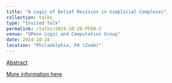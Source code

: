 ```yaml
---
title: "A Logic of Belief Revision in Simplicial Complexes"
collection: talks
type: "Invited Talk"
permalink: /talks/2024-10-28-PFEW-2
venue: "UPenn Logic and Computation Group"
date: 2024-10-28
location: "Philadelphia, PA (Zoom)"
---
```


[Abstract](https://iiia.csic.es/tacl2024/abstracts/conference/contributed/TACL_2024_paper_100.pdf)

[More information here](https://www.cis.upenn.edu/~lc/)
